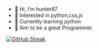 - 👋 Hi, I’m hunter87
- 👀 Interested in python,css,js
- 🌱 Currently learning python
- 🎯 Aim to be a great Programmer.

[![GitHub Streak](https://github-readme-streak-stats.herokuapp.com/?user=hunter87ff&theme=highcontrast)](https://git.io/streak-stats)


